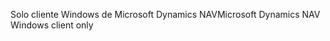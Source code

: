 <span data-ttu-id="9cfb2-101">Solo cliente Windows de Microsoft Dynamics NAV</span><span class="sxs-lookup"><span data-stu-id="9cfb2-101">Microsoft Dynamics NAV Windows client only</span></span>